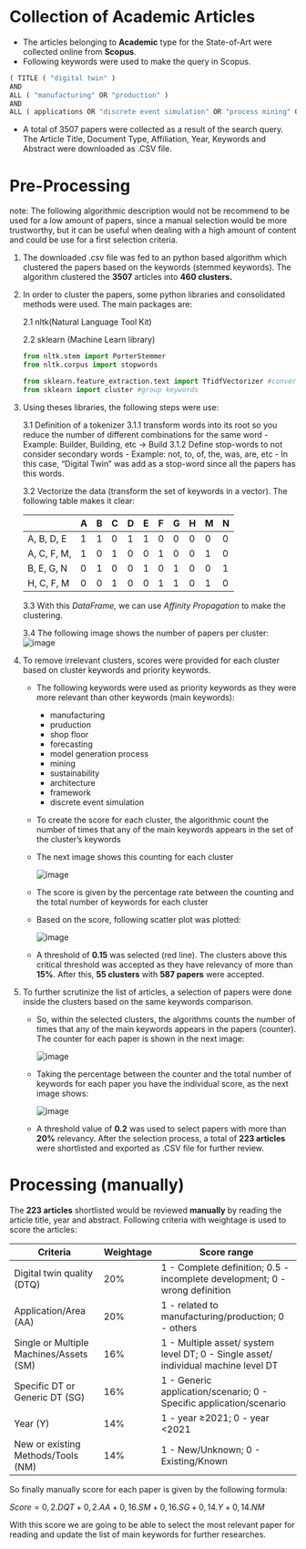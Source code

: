 # Collection of Academic Articles
- The articles belonging to **Academic** type for the State-of-Art were collected online from **Scopus**.
- Following keywords were used to make the query in Scopus.
```python
( TITLE ( "digital twin" )
AND
ALL ( "manufacturing" OR "production" )
AND
ALL ( applications OR "discrete event simulation" OR "process mining" OR "model generation" OR sustainability OR types OR categories OR architecture OR framework OR standards ) )
```
- A total of 3507 papers were collected as a result of the search query. The Article Title, Document Type, Affiliation, Year, Keywords and Abstract were downloaded as .CSV file.

# Pre-Processing

note: The following algorithmic description would not be recommend to be used for a low amount of papers, since a manual selection would be more trustworthy, but it can be useful when dealing with a high amount of content and could be use for a first selection criteria. 

 

1. The downloaded .csv file was fed to an python based algorithm which clustered the papers based on the keywords (stemmed keywords). The algorithm clustered the **3507** articles into **460 clusters.**
2. In order to cluster the papers, some python libraries and consolidated methods were used. The main packages are: 
    
    2.1 nltk(Natural Language Tool Kit)
    
    2.2 sklearn (Machine Learn library)
    
    ```python
    from nltk.stem import PorterStemmer
    from nltk.corpus import stopwords
    
    from sklearn.feature_extraction.text import TfidfVectorizer #convert text to matrix number
    from sklearn import cluster #group keywords
    ```
    
3. Using theses libraries, the following steps were use:
    
    3.1 Definition of a tokenizer
        3.1.1 transform words into its root so you reduce the number of different combinations for the same word
        - Example: Builder, Building, etc → Build
        3.1.2 Define stop-words to not consider secondary words
        - Example: not, to, of, the, was, are, etc
        - In this case, “Digital Twin” was add as a stop-word since all the papers has this words.
    
    3.2 Vectorize the data (transform the set of keywords in a vector). The following table makes it clear:
    
    |  | A | B | C | D | E | F | G | H | M | N |
    | --- | --- | --- | --- | --- | --- | --- | --- | --- | --- | --- |
    | A, B, D, E | 1 | 1 | 0 | 1 | 1 | 0 | 0 | 0 | 0 | 0 |
    | A, C, F, M,  | 1 | 0 | 1 | 0 | 0 | 1 | 0 | 0 | 1 | 0 |
    | B, E, G, N | 0 | 1 | 0 | 0 | 1 | 0 | 1 | 0 | 0 | 1 |
    | H, C, F, M | 0 | 0 | 1 | 0 | 0 | 1 | 1 | 0 | 1 | 0 |
    
    3.3 With this *DataFrame,* we can use *Affinity Propagation* to make the clustering.
    
    3.4 The following image shows the number of papers per cluster:
        ![image](https://user-images.githubusercontent.com/114431364/210458950-16387f81-d856-4e64-b31c-3559bb4c81df.png)
    

4. To remove irrelevant clusters, scores were provided for each cluster based on cluster keywords and priority keywords.
    + The following keywords were used as priority keywords as they were more relevant than other keywords (main keywords):
        - manufacturing
        - pruduction
        - shop floor
        - forecasting
        - model generation process
        - mining
        - sustainability
        - architecture
        - framework
        - discrete event simulation
    + To create the score for each cluster, the algorithmic count the number of times that any of the main keywords appears in the set of the cluster’s keywords
    + The next image shows this counting for each cluster

      ![image](https://user-images.githubusercontent.com/114431364/210460220-915cd4ac-e25b-411e-a976-bf57206eaf14.png)

    + The score is given by the percentage rate between the counting and the total number of keywords for each cluster

    +  Based on the score, following scatter plot was plotted:

        ![image](https://user-images.githubusercontent.com/114431364/210460238-f6293d46-9b4c-40b3-bc4f-8731569c10c0.png)

    + A threshold of **0.15** was selected (red line). The clusters above this critical threshold was accepted as they have relevancy of more than **15%**. After this, **55 clusters** with **587 papers** were accepted.

5. To further scrutinize the list of articles, a selection of papers were done inside the clusters based on the same keywords comparison.
    + So, within the selected clusters, the algorithms counts the number of times that any of the main keywords appears in the papers (counter). The counter for each paper is shown in the next image:

      ![image](https://user-images.githubusercontent.com/114431364/210460534-342d4e5a-0da4-40b4-b370-7dd46459613f.png)

    + Taking the percentage between the counter and the total number of keywords for each paper you have the individual score, as the next image shows:

      ![image](https://user-images.githubusercontent.com/114431364/210460596-7651d1ff-58af-477e-89d2-e7335540d1c5.png)

    + A threshold value of **0.2** was used to select papers with more than **20%** relevancy. After the selection process, a total of **223 articles** were shortlisted and exported as .CSV file for further review.

# Processing (manually)

The **223 articles** shortlisted would be reviewed **manually** by reading the article title, year and abstract. Following criteria with weightage is used to score the articles:

| Criteria | Weightage | Score range |
| --- | --- | --- |
| Digital twin quality (DTQ) | 20% | 1 - Complete definition; 0.5 - incomplete development; 0 - wrong definition |
| Application/Area (AA) | 20% | 1 - related to manufacturing/production; 0 - others |
| Single or Multiple  Machines/Assets (SM) | 16% | 1 - Multiple asset/ system level DT; 0 - Single asset/ individual machine level DT |
| Specific DT or Generic DT (SG) | 16% | 1 - Generic application/scenario; 0 - Specific application/scenario |
| Year (Y) | 14% | 1 - year ≥2021; 0 - year <2021 |
| New or existing Methods/Tools (NM) | 14% | 1 - New/Unknown; 0 - Existing/Known |

So finally manually score for each paper is given by the following formula:

$Score = 0,2 . DQT + 0,2 . AA + 0,16 . SM + 0,16 . SG + 0,14 . Y + 0,14 . NM$

With this score we are going to be able to select the most relevant paper for reading and update the list of main keywords for further researches.

